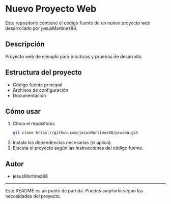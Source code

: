 # Nuevo Proyecto Web

Este repositorio contiene el código fuente de un nuevo proyecto web desarrollado por jesusMartinez88.

## Descripción
Proyecto web de ejemplo para prácticas y pruebas de desarrollo.

## Estructura del proyecto
- Código fuente principal
- Archivos de configuración
- Documentación

## Cómo usar
1. Clona el repositorio:
   ```bash
   git clone https://github.com/jesusMartinez88/prueba.git
   ```
2. Instala las dependencias necesarias (si aplica).
3. Ejecuta el proyecto según las instrucciones del código fuente.

## Autor
- jesusMartinez88

---
Este README es un punto de partida. Puedes ampliarlo según las necesidades del proyecto.